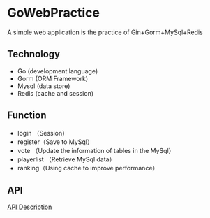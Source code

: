 # GoWebPractice
A simple web application is the practice of Gin+Gorm+MySql+Redis
## Technology
- Go (development language)
- Gorm (ORM Framework)
- Mysql (data store)
- Redis (cache and session)
## Function
- login （Session）
- register（Save to MySql）
- vote （Update the information of tables in the MySql）
- playerlist （Retrieve MySql data）
- ranking（Using cache to improve performance）
## API
[API Description](api.md)
